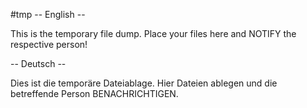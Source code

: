 #tmp
-- English --

This is the temporary file dump.
Place your files here and NOTIFY the respective person!


-- Deutsch --

Dies ist die temporäre Dateiablage.
Hier Dateien ablegen und die betreffende Person BENACHRICHTIGEN.
